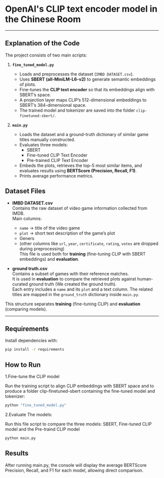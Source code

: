 # OpenAI's CLIP text encoder model in the Chinese Room

---

## Explanation of the Code

The project consists of two main scripts:

1. **`fine_tuned_model.py`**  
   - Loads and preprocesses the dataset (`IMBD DATASET.csv`).  
   - Uses **SBERT (all-MiniLM-L6-v2)** to generate semantic embeddings of plots.  
   - Fine-tunes the **CLIP text encoder** so that its embeddings align with SBERT’s space.  
   - A projection layer maps CLIP’s 512-dimensional embeddings to SBERT’s 384-dimensional space.  
   - The trained model and tokenizer are saved into the folder `clip-finetuned-sbert/`.

2. **`main.py`**  
   - Loads the dataset and a ground-truth dictionary of similar game titles manually constructed.  
   - Evaluates three models:
     - SBERT   
     - Fine-tuned CLIP Text Encoder   
     - Pre-trained CLIP Text Encoder  
   - Embeds the plots, retrieves the top-5 most similar items, and evaluates results using **BERTScore (Precision, Recall, F1)**.  
   - Prints average performance metrics.
## Dataset Files

- **IMBD DATASET.csv**  
  Contains the raw dataset of video game information collected from IMDB.  
  Main columns:  
  - `name` → title of the video game  
  - `plot` → short text description of the game’s plot
  - Geners
  - (other columns like `url`, `year`, `certificate`, `rating`, `votes` are dropped during preprocessing)  
  This file is used both for **training** (fine-tuning CLIP with SBERT embeddings) and **evaluation**.

- **ground truth.csv**  
  Contains a subset of games with their reference matches.  
  It is used in **evaluation** to compare the retrieved plots against human-curated ground truth (We created the ground truth).  
  Each entry includes a `name` and its `plot` and a text column. The related titles are mapped in the `ground_truth` dictionary inside `main.py`.


This structure separates **training** (fine-tuning CLIP) and **evaluation** (comparing models).

---

## Requirements
Install dependencies with:

```bash
pip install -r requirements
```
## How to Run
1.Fine-tune the CLIP model

Run the training script to align CLIP embeddings with SBERT space and to produce a folder clip-finetuned-sbert containing the fine-tuned model and tokenizer:

```bash
python "fine_tuned_model.py"

```
2.Evaluate The models:

Run this file script to compare the three models: SBERT, Fine-tuned CLIP model and the Pre-traind CLIP model

```bash
python main.py
```
## Results

After running main.py, the console will display the average BERTScore Precision, Recall, and F1 for each model, allowing direct comparison.
